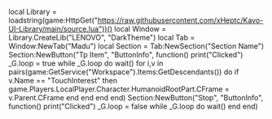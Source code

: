 local Library = loadstring(game:HttpGet("https://raw.githubusercontent.com/xHeptc/Kavo-UI-Library/main/source.lua"))()
local Window = Library.CreateLib("LENOVO", "DarkTheme")
local Tab = Window:NewTab("Madu")
local Section = Tab:NewSection("Section Name")
Section:NewButton("Tp Item", "ButtonInfo", function()
    print("Clicked")
  _G.loop = true
  while _G.loop do wait()
    for i,v in pairs(game:GetService("Workspace").Items:GetDescendants()) do
        if v.Name == "TouchInterest" then
         game.Players.LocalPlayer.Character.HumanoidRootPart.CFrame = v.Parent.CFrame
        end
    end
 end
end)
Section:NewButton("Stop", "ButtonInfo", function()
    print("Clicked")
     _G.loop = false
  while _G.loop do wait()
end
end)
